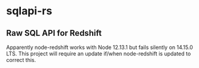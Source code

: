 # sqlapi-rs

## Raw SQL API for Redshift
Apparently node-redshift works with Node 12.13.1 but fails silently on 14.15.0 LTS. This project will require an update if/when node-redshift is updated to correct this.